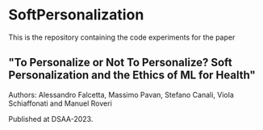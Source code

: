 # SoftPersonalization

This is the repository containing the code experiments for the paper 

## "To Personalize or Not To Personalize? Soft Personalization and the Ethics of ML for Health"

Authors: Alessandro Falcetta, Massimo Pavan, Stefano Canali, Viola Schiaffonati and Manuel Roveri

Published at DSAA-2023.
